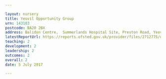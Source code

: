 ```yaml
---

layout: nursery
title: Yeovil Opportunity Group
urn: 143103
postcode: BA20 2BX
address: Balidon Centre,  Summerlands Hospital Site, Preston Road, Yeovil, Somerset, BA20 2BX
latestReportUrl: https://reports.ofsted.gov.uk/provider/files/2712775/urn/143103.pdf
teaching: 2
development: 2
leadership: 2
outcomes: 2
overall: 2
date: 5 July 2017

---
```

